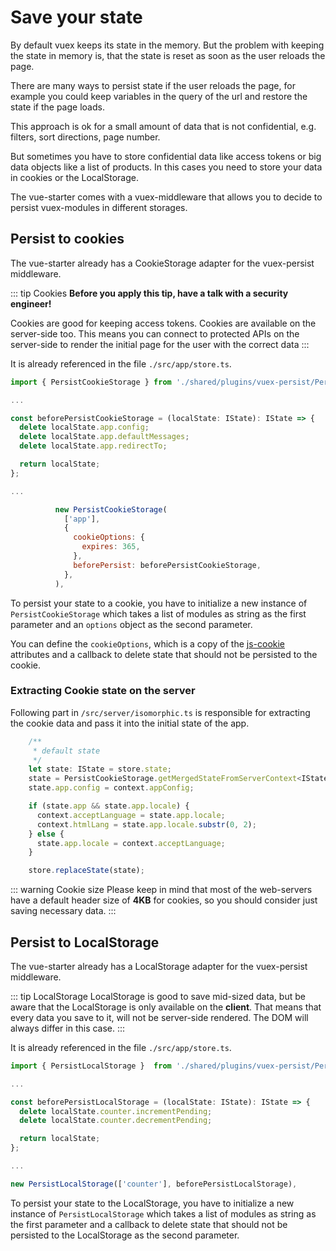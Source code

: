 # Save your state

By default vuex keeps its state in the memory. But the problem with keeping the state in memory is,
that the state is reset as soon as the user reloads the page. 

There are many ways to persist state if the user reloads the page,
for example you could keep variables in the query of the url and restore the state if the page loads.

This approach is ok for a small amount of data that is not confidential, e.g. filters, sort directions, page number.

But sometimes you have to store confidential data like access tokens or big data objects like a list of products.
In this cases you need to store your data in cookies or the LocalStorage.

The vue-starter comes with a vuex-middleware that allows you to decide to persist vuex-modules in different storages.

## Persist to cookies

The vue-starter already has a CookieStorage adapter for the vuex-persist middleware.

::: tip Cookies
**Before you apply this tip, have a talk with a security engineer!**

Cookies are good for keeping access tokens. Cookies are available on the server-side too.
This means you can connect to protected APIs on the server-side to render the initial page for the user
with the correct data
:::

It is already referenced in the file `./src/app/store.ts`.

```js
import { PersistCookieStorage } from './shared/plugins/vuex-persist/PersistCookieStorage';

...

const beforePersistCookieStorage = (localState: IState): IState => {
  delete localState.app.config;
  delete localState.app.defaultMessages;
  delete localState.app.redirectTo;

  return localState;
};

...

          new PersistCookieStorage(
            ['app'],
            {
              cookieOptions: {
                expires: 365,
              },
              beforePersist: beforePersistCookieStorage,
            },
          ),
```

To persist your state to a cookie, you have to initialize a 
new instance of `PersistCookieStorage` which takes a list of modules as string as 
the first parameter and an `options` object as the second parameter.

You can define the `cookieOptions`, which is a copy of the
[js-cookie](https://github.com/js-cookie/js-cookie#cookie-attributes) attributes
and a callback to delete state that should not be persisted to the cookie.

### Extracting Cookie state on the server

Following part in `/src/server/isomorphic.ts` is responsible for extracting the cookie data and pass it into the initial state of the app.

```js
    /**
     * default state
     */
    let state: IState = store.state;
    state = PersistCookieStorage.getMergedStateFromServerContext<IState>(context, state);
    state.app.config = context.appConfig;

    if (state.app && state.app.locale) {
      context.acceptLanguage = state.app.locale;
      context.htmlLang = state.app.locale.substr(0, 2);
    } else {
      state.app.locale = context.acceptLanguage;
    }

    store.replaceState(state);
```

::: warning Cookie size
Please keep in mind that most of the web-servers have a default header size of **4KB** for cookies,
so you should consider just saving necessary data.
:::

## Persist to LocalStorage

The vue-starter already has a LocalStorage adapter for the vuex-persist middleware.

::: tip LocalStorage
LocalStorage is good to save mid-sized data, but be aware that the LocalStorage is only available on the **client**.
That means that every data you save to it, will not be server-side rendered. The DOM will always differ in this case.
:::

It is already referenced in the file `./src/app/store.ts`.

```js
import { PersistLocalStorage }  from './shared/plugins/vuex-persist/PersistLocalStorage';

...

const beforePersistLocalStorage = (localState: IState): IState => {
  delete localState.counter.incrementPending;
  delete localState.counter.decrementPending;

  return localState;
};

...

new PersistLocalStorage(['counter'], beforePersistLocalStorage),
```

To persist your state to the LocalStorage, you have to initialize a 
new instance of `PersistLocalStorage` which takes a list of modules as string as 
the first parameter and a callback to delete state that should not be persisted
to the LocalStorage as the second parameter.
